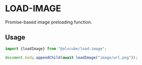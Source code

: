 # LOAD-IMAGE

Promise-based image preloading function.

## Usage

```typescript
import {loadImage} from "@alxcube/load-image";

document.body.appendChild(await loadImage("image/url.png"));
```